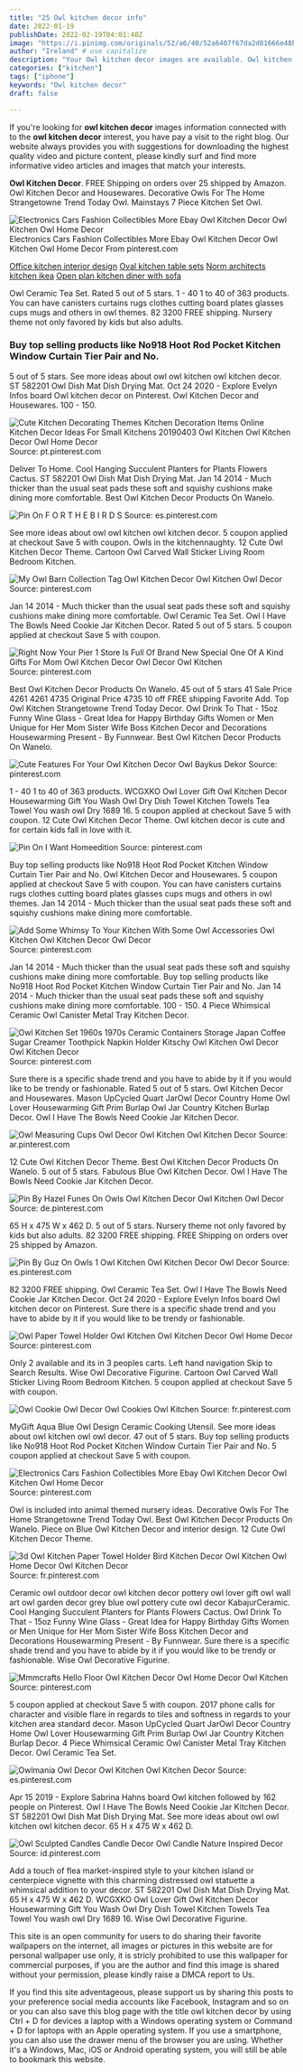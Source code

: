 ```yaml
---
title: "25 Owl kitchen decor info"
date: 2022-01-19
publishDate: 2022-02-19T04:01:40Z
image: "https://i.pinimg.com/originals/52/a6/40/52a6407f67da2d81666e48b317a8254e.jpg"
author: "Ireland" # use capitalize
description: "Your Owl kitchen decor images are available. Owl kitchen decor are a topic that is being searched for and liked by netizens now. You can Find and Download the Owl kitchen decor files here. Download all royalty-free photos and vectors."
categories: ["kitchen"]
tags: ["iphone"]
keywords: "Owl kitchen decor"
draft: false

---
```


If you're looking for **owl kitchen decor** images information connected with to the **owl kitchen decor** interest, you have pay a visit to the right  blog.  Our website always  provides you with  suggestions  for downloading  the highest  quality video and picture  content, please kindly surf and find more informative video articles and images  that match your interests.

**Owl Kitchen Decor**. FREE Shipping on orders over 25 shipped by Amazon. Owl Kitchen Decor and Housewares. Decorative Owls For The Home Strangetowne Trend Today Owl. Mainstays 7 Piece Kitchen Set Owl.

![Electronics Cars Fashion Collectibles More Ebay Owl Kitchen Decor Owl Kitchen Owl Home Decor](https://i.pinimg.com/originals/a6/14/e3/a614e324374be83ad23d8e9fadbe5785.jpg "Electronics Cars Fashion Collectibles More Ebay Owl Kitchen Decor Owl Kitchen Owl Home Decor")
Electronics Cars Fashion Collectibles More Ebay Owl Kitchen Decor Owl Kitchen Owl Home Decor From pinterest.com

[Office kitchen interior design](/office-kitchen-interior-design/)
[Oval kitchen table sets](/oval-kitchen-table-sets/)
[Norm architects kitchen ikea](/norm-architects-kitchen-ikea/)
[Open plan kitchen diner with sofa](/open-plan-kitchen-diner-with-sofa/)

Owl Ceramic Tea Set. Rated 5 out of 5 stars. 1 - 40 1 to 40 of 363 products. You can have canisters curtains rugs clothes cutting board plates glasses cups mugs and others in owl themes. 82 3200 FREE shipping. Nursery theme not only favored by kids but also adults.

### Buy top selling products like No918 Hoot Rod Pocket Kitchen Window Curtain Tier Pair and No.

5 out of 5 stars. See more ideas about owl owl kitchen owl kitchen decor. ST 582201 Owl Dish Mat Dish Drying Mat. Oct 24 2020 - Explore Evelyn Infos board Owl kitchen decor on Pinterest. Owl Kitchen Decor and Housewares. 100 - 150.


![Cute Kitchen Decorating Themes Kitchen Decoration Items Online Kitchen Decor Ideas For Small Kitchens 20190403 Owl Kitchen Owl Kitchen Decor Owl Home Decor](https://i.pinimg.com/564x/c0/a1/4b/c0a14b4909a17a98601ba314f5b24f04.jpg "Cute Kitchen Decorating Themes Kitchen Decoration Items Online Kitchen Decor Ideas For Small Kitchens 20190403 Owl Kitchen Owl Kitchen Decor Owl Home Decor")
Source: pt.pinterest.com

Deliver To Home. Cool Hanging Succulent Planters for Plants Flowers Cactus. ST 582201 Owl Dish Mat Dish Drying Mat. Jan 14 2014 - Much thicker than the usual seat pads these soft and squishy cushions make dining more comfortable. Best Owl Kitchen Decor Products On Wanelo.

![Pin On F O R T H E B I R D S](https://i.pinimg.com/originals/b1/a8/e1/b1a8e1667bc8c595398394cae1b553de.png "Pin On F O R T H E B I R D S")
Source: es.pinterest.com

See more ideas about owl owl kitchen owl kitchen decor. 5 coupon applied at checkout Save 5 with coupon. Owls in the kitchennaughty. 12 Cute Owl Kitchen Decor Theme. Cartoon Owl Carved Wall Sticker Living Room Bedroom Kitchen.

![My Owl Barn Collection Tag Owl Kitchen Decor Owl Kitchen Owl Decor](https://i.pinimg.com/originals/0b/3d/2e/0b3d2e6797aee14c782458ccea5fce38.jpg "My Owl Barn Collection Tag Owl Kitchen Decor Owl Kitchen Owl Decor")
Source: pinterest.com

Jan 14 2014 - Much thicker than the usual seat pads these soft and squishy cushions make dining more comfortable. Owl Ceramic Tea Set. Owl I Have The Bowls Need Cookie Jar Kitchen Decor. Rated 5 out of 5 stars. 5 coupon applied at checkout Save 5 with coupon.

![Right Now Your Pier 1 Store Is Full Of Brand New Special One Of A Kind Gifts For Mom Owl Kitchen Decor Owl Decor Owl Kitchen](https://i.pinimg.com/originals/25/b5/3c/25b53c03b3bfcfc36811f3238da56d8f.jpg "Right Now Your Pier 1 Store Is Full Of Brand New Special One Of A Kind Gifts For Mom Owl Kitchen Decor Owl Decor Owl Kitchen")
Source: pinterest.com

Best Owl Kitchen Decor Products On Wanelo. 45 out of 5 stars 41 Sale Price 4261 4261 4735 Original Price 4735 10 off FREE shipping Favorite Add. Top Owl Kitchen Strangetowne Trend Today Decor. Owl Drink To That - 15oz Funny Wine Glass - Great Idea for Happy Birthday Gifts Women or Men Unique for Her Mom Sister Wife Boss Kitchen Decor and Decorations Housewarming Present - By Funnwear. Best Owl Kitchen Decor Products On Wanelo.

![Cute Features For Your Owl Kitchen Decor Owl Baykus Dekor](https://i.pinimg.com/originals/e1/3c/f8/e13cf82db385d3e6e8f08207d2587365.jpg "Cute Features For Your Owl Kitchen Decor Owl Baykus Dekor")
Source: pinterest.com

1 - 40 1 to 40 of 363 products. WCGXKO Owl Lover Gift Owl Kitchen Decor Housewarming Gift You Wash Owl Dry Dish Towel Kitchen Towels Tea Towel You wash owl Dry 1689 16. 5 coupon applied at checkout Save 5 with coupon. 12 Cute Owl Kitchen Decor Theme. Owl kitchen decor is cute and for certain kids fall in love with it.

![Pin On I Want Homeedition](https://i.pinimg.com/originals/75/67/6c/75676cbb1ea876a7aa054a09c8f29eae.jpg "Pin On I Want Homeedition")
Source: pinterest.com

Buy top selling products like No918 Hoot Rod Pocket Kitchen Window Curtain Tier Pair and No. Owl Kitchen Decor and Housewares. 5 coupon applied at checkout Save 5 with coupon. You can have canisters curtains rugs clothes cutting board plates glasses cups mugs and others in owl themes. Jan 14 2014 - Much thicker than the usual seat pads these soft and squishy cushions make dining more comfortable.

![Add Some Whimsy To Your Kitchen With Some Owl Accessories Owl Kitchen Owl Kitchen Decor Owl Decor](https://i.pinimg.com/originals/14/4c/17/144c173a58246df8a1346017311ad555.jpg "Add Some Whimsy To Your Kitchen With Some Owl Accessories Owl Kitchen Owl Kitchen Decor Owl Decor")
Source: pinterest.com

Jan 14 2014 - Much thicker than the usual seat pads these soft and squishy cushions make dining more comfortable. Buy top selling products like No918 Hoot Rod Pocket Kitchen Window Curtain Tier Pair and No. Jan 14 2014 - Much thicker than the usual seat pads these soft and squishy cushions make dining more comfortable. 100 - 150. 4 Piece Whimsical Ceramic Owl Canister Metal Tray Kitchen Decor.

![Owl Kitchen Set 1960s 1970s Ceramic Containers Storage Japan Coffee Sugar Creamer Toothpick Napkin Holder Kitschy Owl Kitchen Owl Decor Owl Kitchen Decor](https://i.pinimg.com/originals/5d/66/f6/5d66f6fcffce1155117290fe208b7d67.jpg "Owl Kitchen Set 1960s 1970s Ceramic Containers Storage Japan Coffee Sugar Creamer Toothpick Napkin Holder Kitschy Owl Kitchen Owl Decor Owl Kitchen Decor")
Source: pinterest.com

Sure there is a specific shade trend and you have to abide by it if you would like to be trendy or fashionable. Rated 5 out of 5 stars. Owl Kitchen Decor and Housewares. Mason UpCycled Quart JarOwl Decor Country Home Owl Lover Housewarming Gift Prim Burlap Owl Jar Country Kitchen Burlap Decor. Owl I Have The Bowls Need Cookie Jar Kitchen Decor.

![Owl Measuring Cups Owl Decor Owl Kitchen Owl Kitchen Decor](https://i.pinimg.com/originals/a1/b5/7e/a1b57e5f5cca072deab4396a16c26bb4.jpg "Owl Measuring Cups Owl Decor Owl Kitchen Owl Kitchen Decor")
Source: ar.pinterest.com

12 Cute Owl Kitchen Decor Theme. Best Owl Kitchen Decor Products On Wanelo. 5 out of 5 stars. Fabulous Blue Owl Kitchen Decor. Owl I Have The Bowls Need Cookie Jar Kitchen Decor.

![Pin By Hazel Funes On Owls Owl Kitchen Decor Owl Kitchen Owl Decor](https://i.pinimg.com/originals/1d/fe/12/1dfe12a5c07fc05da83afa8c172bcaed.jpg "Pin By Hazel Funes On Owls Owl Kitchen Decor Owl Kitchen Owl Decor")
Source: de.pinterest.com

65 H x 475 W x 462 D. 5 out of 5 stars. Nursery theme not only favored by kids but also adults. 82 3200 FREE shipping. FREE Shipping on orders over 25 shipped by Amazon.

![Pin By Guz On Owls 1 Owl Kitchen Owl Kitchen Decor Owl Decor](https://i.pinimg.com/originals/c1/dd/1d/c1dd1d98aae5b20dd2ded0542df338e7.jpg "Pin By Guz On Owls 1 Owl Kitchen Owl Kitchen Decor Owl Decor")
Source: es.pinterest.com

82 3200 FREE shipping. Owl Ceramic Tea Set. Owl I Have The Bowls Need Cookie Jar Kitchen Decor. Oct 24 2020 - Explore Evelyn Infos board Owl kitchen decor on Pinterest. Sure there is a specific shade trend and you have to abide by it if you would like to be trendy or fashionable.

![Owl Paper Towel Holder Owl Kitchen Owl Kitchen Decor Owl Home Decor](https://i.pinimg.com/originals/25/f0/3a/25f03ae8203ddd066096d1c7e5ffcdb2.jpg "Owl Paper Towel Holder Owl Kitchen Owl Kitchen Decor Owl Home Decor")
Source: pinterest.com

Only 2 available and its in 3 peoples carts. Left hand navigation Skip to Search Results. Wise Owl Decorative Figurine. Cartoon Owl Carved Wall Sticker Living Room Bedroom Kitchen. 5 coupon applied at checkout Save 5 with coupon.

![Owl Cookie Owl Decor Owl Cookies Owl Kitchen](https://i.pinimg.com/originals/82/5c/f3/825cf35d468ab2505386b30481a8fdf6.jpg "Owl Cookie Owl Decor Owl Cookies Owl Kitchen")
Source: fr.pinterest.com

MyGift Aqua Blue Owl Design Ceramic Cooking Utensil. See more ideas about owl kitchen owl owl decor. 47 out of 5 stars. Buy top selling products like No918 Hoot Rod Pocket Kitchen Window Curtain Tier Pair and No. 5 coupon applied at checkout Save 5 with coupon.

![Electronics Cars Fashion Collectibles More Ebay Owl Kitchen Decor Owl Kitchen Owl Home Decor](https://i.pinimg.com/originals/a6/14/e3/a614e324374be83ad23d8e9fadbe5785.jpg "Electronics Cars Fashion Collectibles More Ebay Owl Kitchen Decor Owl Kitchen Owl Home Decor")
Source: pinterest.com

Owl is included into animal themed nursery ideas. Decorative Owls For The Home Strangetowne Trend Today Owl. Best Owl Kitchen Decor Products On Wanelo. Piece on Blue Owl Kitchen Decor and interior design. 12 Cute Owl Kitchen Decor Theme.

![3d Owl Kitchen Paper Towel Holder Bird Kitchen Decor Owl Kitchen Owl Home Decor Owl Kitchen Decor](https://i.pinimg.com/originals/d7/ff/fa/d7fffa3657857e6d2e15e9717be7359b.jpg "3d Owl Kitchen Paper Towel Holder Bird Kitchen Decor Owl Kitchen Owl Home Decor Owl Kitchen Decor")
Source: fr.pinterest.com

Ceramic owl outdoor decor owl kitchen decor pottery owl lover gift owl wall art owl garden decor grey blue owl pottery cute owl decor KabajurCeramic. Cool Hanging Succulent Planters for Plants Flowers Cactus. Owl Drink To That - 15oz Funny Wine Glass - Great Idea for Happy Birthday Gifts Women or Men Unique for Her Mom Sister Wife Boss Kitchen Decor and Decorations Housewarming Present - By Funnwear. Sure there is a specific shade trend and you have to abide by it if you would like to be trendy or fashionable. Wise Owl Decorative Figurine.

![Mmmcrafts Hello Floor Owl Kitchen Decor Owl Home Decor Owl Kitchen](https://i.pinimg.com/originals/c2/a6/a9/c2a6a97a63343411fecfac0380dda129.jpg "Mmmcrafts Hello Floor Owl Kitchen Decor Owl Home Decor Owl Kitchen")
Source: pinterest.com

5 coupon applied at checkout Save 5 with coupon. 2017 phone calls for character and visible flare in regards to tiles and softness in regards to your kitchen area standard decor. Mason UpCycled Quart JarOwl Decor Country Home Owl Lover Housewarming Gift Prim Burlap Owl Jar Country Kitchen Burlap Decor. 4 Piece Whimsical Ceramic Owl Canister Metal Tray Kitchen Decor. Owl Ceramic Tea Set.

![Owlmania Owl Decor Owl Kitchen Owl Kitchen Decor](https://i.pinimg.com/originals/41/8f/25/418f25e3c3059249225d4052ef5d7ab6.jpg "Owlmania Owl Decor Owl Kitchen Owl Kitchen Decor")
Source: es.pinterest.com

Apr 15 2019 - Explore Sabrina Hahns board Owl kitchen followed by 162 people on Pinterest. Owl I Have The Bowls Need Cookie Jar Kitchen Decor. ST 582201 Owl Dish Mat Dish Drying Mat. See more ideas about owl owl kitchen owl kitchen decor. 65 H x 475 W x 462 D.

![Owl Sculpted Candles Candle Decor Owl Candle Nature Inspired Decor](https://i.pinimg.com/originals/52/a6/40/52a6407f67da2d81666e48b317a8254e.jpg "Owl Sculpted Candles Candle Decor Owl Candle Nature Inspired Decor")
Source: id.pinterest.com

Add a touch of flea market-inspired style to your kitchen island or centerpiece vignette with this charming distressed owl statuette a whimsical addition to your decor. ST 582201 Owl Dish Mat Dish Drying Mat. 65 H x 475 W x 462 D. WCGXKO Owl Lover Gift Owl Kitchen Decor Housewarming Gift You Wash Owl Dry Dish Towel Kitchen Towels Tea Towel You wash owl Dry 1689 16. Wise Owl Decorative Figurine.

This site is an open community for users to do sharing their favorite wallpapers on the internet, all images or pictures in this website are for personal wallpaper use only, it is stricly prohibited to use this wallpaper for commercial purposes, if you are the author and find this image is shared without your permission, please kindly raise a DMCA report to Us.

If you find this site adventageous, please support us by sharing this posts to your preference social media accounts like Facebook, Instagram and so on or you can also save this blog page with the title owl kitchen decor by using Ctrl + D for devices a laptop with a Windows operating system or Command + D for laptops with an Apple operating system. If you use a smartphone, you can also use the drawer menu of the browser you are using. Whether it's a Windows, Mac, iOS or Android operating system, you will still be able to bookmark this website.
